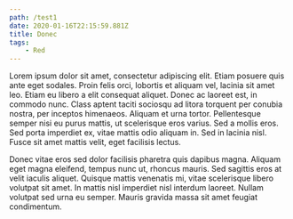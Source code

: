```yaml
---
path: /test1
date: 2020-01-16T22:15:59.881Z
title: Donec
tags:
    - Red
---
```

Lorem ipsum dolor sit amet, consectetur adipiscing elit. Etiam posuere quis ante eget sodales. Proin felis orci, lobortis et aliquam vel, lacinia sit amet leo. Etiam eu libero a elit consequat aliquet. Donec ac laoreet est, in commodo nunc. Class aptent taciti sociosqu ad litora torquent per conubia nostra, per inceptos himenaeos. Aliquam et urna tortor. Pellentesque semper nisi eu purus mattis, ut scelerisque eros varius. Sed a mollis eros. Sed porta imperdiet ex, vitae mattis odio aliquam in. Sed in lacinia nisl. Fusce sit amet mattis velit, eget facilisis lectus.

Donec vitae eros sed dolor facilisis pharetra quis dapibus magna. Aliquam eget magna eleifend, tempus nunc ut, rhoncus mauris. Sed sagittis eros at velit iaculis aliquet. Quisque mattis venenatis mi, vitae scelerisque libero volutpat sit amet. In mattis nisl imperdiet nisl interdum laoreet. Nullam volutpat sed urna eu semper. Mauris gravida massa sit amet feugiat condimentum.
